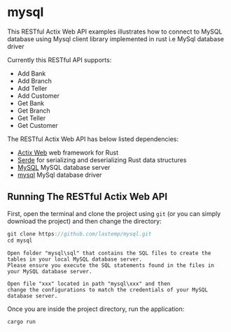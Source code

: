 # mysql

This RESTful Actix Web API examples illustrates how to connect to MySQL database using Mysql client library implemented in rust i.e  MySql database driver

Currently this RESTful API supports: 
- Add Bank
- Add Branch
- Add Teller
- Add Customer
- Get Bank
- Get Branch
- Get Teller
- Get Customer

The RESTful Actix Web API has below listed dependencies:
- [Actix Web](https://github.com/actix/actix-web) web framework for Rust
- [Serde](https://github.com/serde-rs/serde) for serializing and deserializing Rust data structures
- [MySQL](https://github.com/mysql/mysql-server) MySQL database server
- [mysql](https://github.com/blackbeam/rust-mysql-simple) MySql database driver

## Running The RESTful Actix Web API

First, open the terminal and clone the project using `git` (or you can simply download the project) and then change the directory:

```Rust
git clone https://github.com/lastemp/mysql.git
cd mysql
```

```MySQL
Open folder "mysql\sql" that contains the SQL files to create the tables in your local MySQL database server.
Please ensure you execute the SQL statements found in the files in your MySQL database server.
```

```Config file
Open file "xxx" located in path "mysql\xxx" and then 
change the configurations to match the credentials of your MySQL database server.
```

Once you are inside the project directory, run the application:

```Rust
cargo run
```